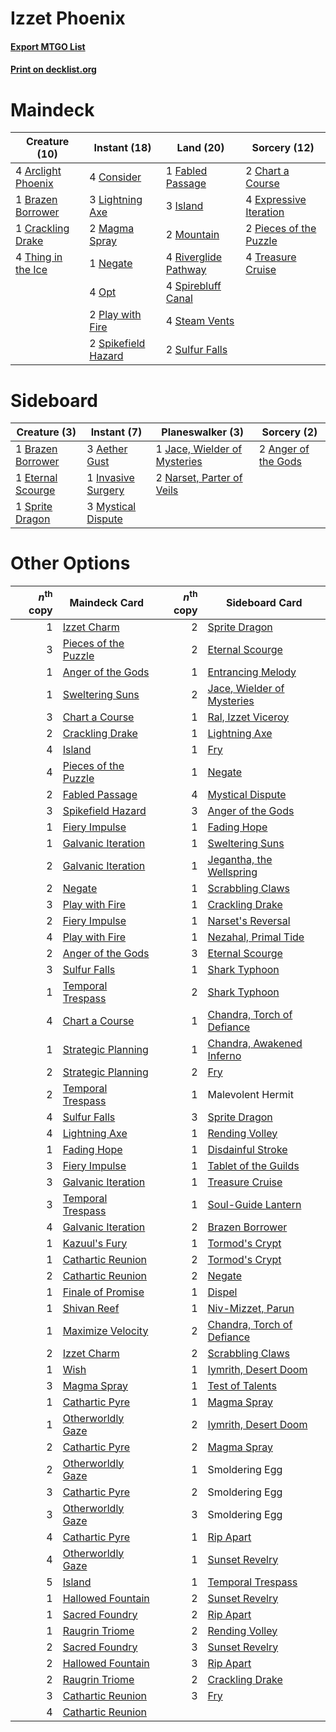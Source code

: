 # Izzet Phoenix

#### [Export MTGO List](../collection/Izzet%20Phoenix/Izzet%20Phoenix.txt)
#### [Print on decklist.org](http://decklist.org/?deckmain=4%09Arclight%20Phoenix%0A1%09Brazen%20Borrower%0A2%09Chart%20a%20Course%0A4%09Consider%0A1%09Crackling%20Drake%0A4%09Expressive%20Iteration%0A1%09Fabled%20Passage%0A3%09Island%0A3%09Lightning%20Axe%0A2%09Magma%20Spray%0A2%09Mountain%0A1%09Negate%0A4%09Opt%0A2%09Pieces%20of%20the%20Puzzle%0A2%09Play%20with%20Fire%0A4%09Riverglide%20Pathway%0A2%09Spikefield%20Hazard%0A4%09Spirebluff%20Canal%0A4%09Steam%20Vents%0A2%09Sulfur%20Falls%0A4%09Thing%20in%20the%20Ice%0A4%09Treasure%20Cruise&deckside=3%09Aether%20Gust%0A2%09Anger%20of%20the%20Gods%0A1%09Brazen%20Borrower%0A1%09Eternal%20Scourge%0A1%09Invasive%20Surgery%0A1%09Jace,%20Wielder%20of%20Mysteries%0A3%09Mystical%20Dispute%0A2%09Narset,%20Parter%20of%20Veils%0A1%09Sprite%20Dragon)
# Maindeck

|                                        Creature (10)                                        |                                         Instant (18)                                         |                                           Land (20)                                           |                                          Sorcery (12)                                           |
|---------------------------------------------------------------------------------------------|----------------------------------------------------------------------------------------------|-----------------------------------------------------------------------------------------------|-------------------------------------------------------------------------------------------------|
|4 [Arclight Phoenix](http://gatherer.wizards.com/Pages/Card/Details.aspx?multiverseid=452841)|4 [Consider](http://gatherer.wizards.com/Pages/Card/Details.aspx?multiverseid=534803)         |1 [Fabled Passage](http://gatherer.wizards.com/Pages/Card/Details.aspx?multiverseid=473206)    |2 [Chart a Course](http://gatherer.wizards.com/Pages/Card/Details.aspx?multiverseid=435200)      |
|1 [Brazen Borrower](http://gatherer.wizards.com/Pages/Card/Details.aspx?multiverseid=473001) |3 [Lightning Axe](http://gatherer.wizards.com/Pages/Card/Details.aspx?multiverseid=409925)    |3 [Island](http://gatherer.wizards.com/Pages/Card/Details.aspx?multiverseid=439857)            |4 [Expressive Iteration](http://gatherer.wizards.com/Pages/Card/Details.aspx?multiverseid=513678)|
|1 [Crackling Drake](http://gatherer.wizards.com/Pages/Card/Details.aspx?multiverseid=452913) |2 [Magma Spray](http://gatherer.wizards.com/Pages/Card/Details.aspx?multiverseid=426843)      |2 [Mountain](http://gatherer.wizards.com/Pages/Card/Details.aspx?multiverseid=439859)          |2 [Pieces of the Puzzle](http://gatherer.wizards.com/Pages/Card/Details.aspx?multiverseid=409821)|
|4 [Thing in the Ice](http://gatherer.wizards.com/Pages/Card/Details.aspx?multiverseid=409836)|1 [Negate](http://gatherer.wizards.com/Pages/Card/Details.aspx?multiverseid=423707)           |4 [Riverglide Pathway](http://gatherer.wizards.com/Pages/Card/Details.aspx?multiverseid=491920)|4 [Treasure Cruise](http://gatherer.wizards.com/Pages/Card/Details.aspx?multiverseid=420718)     |
|                                                                                             |4 [Opt](http://gatherer.wizards.com/Pages/Card/Details.aspx?multiverseid=442948)              |4 [Spirebluff Canal](http://gatherer.wizards.com/Pages/Card/Details.aspx?multiverseid=417822)  |                                                                                                 |
|                                                                                             |2 [Play with Fire](http://gatherer.wizards.com/Pages/Card/Details.aspx?multiverseid=534933)   |4 [Steam Vents](http://gatherer.wizards.com/Pages/Card/Details.aspx?multiverseid=405109)       |                                                                                                 |
|                                                                                             |2 [Spikefield Hazard](http://gatherer.wizards.com/Pages/Card/Details.aspx?multiverseid=491809)|2 [Sulfur Falls](http://gatherer.wizards.com/Pages/Card/Details.aspx?multiverseid=443135)      |                                                                                                 |


# Sideboard

|                                        Creature (3)                                        |                                         Instant (7)                                         |                                           Planeswalker (3)                                            |                                         Sorcery (2)                                          |
|--------------------------------------------------------------------------------------------|---------------------------------------------------------------------------------------------|-------------------------------------------------------------------------------------------------------|----------------------------------------------------------------------------------------------|
|1 [Brazen Borrower](http://gatherer.wizards.com/Pages/Card/Details.aspx?multiverseid=473001)|3 [Aether Gust](http://gatherer.wizards.com/Pages/Card/Details.aspx?multiverseid=466796)     |1 [Jace, Wielder of Mysteries](http://gatherer.wizards.com/Pages/Card/Details.aspx?multiverseid=460981)|2 [Anger of the Gods](http://gatherer.wizards.com/Pages/Card/Details.aspx?multiverseid=438682)|
|1 [Eternal Scourge](http://gatherer.wizards.com/Pages/Card/Details.aspx?multiverseid=414296)|1 [Invasive Surgery](http://gatherer.wizards.com/Pages/Card/Details.aspx?multiverseid=409811)|2 [Narset, Parter of Veils](http://gatherer.wizards.com/Pages/Card/Details.aspx?multiverseid=460988)   |                                                                                              |
|1 [Sprite Dragon](http://gatherer.wizards.com/Pages/Card/Details.aspx?multiverseid=479731)  |3 [Mystical Dispute](http://gatherer.wizards.com/Pages/Card/Details.aspx?multiverseid=473020)|                                                                                                       |                                                                                              |


# Other Options

|*n*<sup>th</sup> copy|                                         Maindeck Card                                         |*n*<sup>th</sup> copy|                                           Sideboard Card                                            |
|--------------------:|-----------------------------------------------------------------------------------------------|--------------------:|-----------------------------------------------------------------------------------------------------|
|                    1|[Izzet Charm](http://gatherer.wizards.com/Pages/Card/Details.aspx?multiverseid=338413)         |                    2|[Sprite Dragon](http://gatherer.wizards.com/Pages/Card/Details.aspx?multiverseid=479731)             |
|                    3|[Pieces of the Puzzle](http://gatherer.wizards.com/Pages/Card/Details.aspx?multiverseid=409821)|                    2|[Eternal Scourge](http://gatherer.wizards.com/Pages/Card/Details.aspx?multiverseid=414296)           |
|                    1|[Anger of the Gods](http://gatherer.wizards.com/Pages/Card/Details.aspx?multiverseid=438682)   |                    1|[Entrancing Melody](http://gatherer.wizards.com/Pages/Card/Details.aspx?multiverseid=435207)         |
|                    1|[Sweltering Suns](http://gatherer.wizards.com/Pages/Card/Details.aspx?multiverseid=426851)     |                    2|[Jace, Wielder of Mysteries](http://gatherer.wizards.com/Pages/Card/Details.aspx?multiverseid=460981)|
|                    3|[Chart a Course](http://gatherer.wizards.com/Pages/Card/Details.aspx?multiverseid=435200)      |                    1|[Ral, Izzet Viceroy](http://gatherer.wizards.com/Pages/Card/Details.aspx?multiverseid=452945)        |
|                    2|[Crackling Drake](http://gatherer.wizards.com/Pages/Card/Details.aspx?multiverseid=452913)     |                    1|[Lightning Axe](http://gatherer.wizards.com/Pages/Card/Details.aspx?multiverseid=409925)             |
|                    4|[Island](http://gatherer.wizards.com/Pages/Card/Details.aspx?multiverseid=439857)              |                    1|[Fry](http://gatherer.wizards.com/Pages/Card/Details.aspx?multiverseid=466894)                       |
|                    4|[Pieces of the Puzzle](http://gatherer.wizards.com/Pages/Card/Details.aspx?multiverseid=409821)|                    1|[Negate](http://gatherer.wizards.com/Pages/Card/Details.aspx?multiverseid=423707)                    |
|                    2|[Fabled Passage](http://gatherer.wizards.com/Pages/Card/Details.aspx?multiverseid=473206)      |                    4|[Mystical Dispute](http://gatherer.wizards.com/Pages/Card/Details.aspx?multiverseid=473020)          |
|                    3|[Spikefield Hazard](http://gatherer.wizards.com/Pages/Card/Details.aspx?multiverseid=491809)   |                    3|[Anger of the Gods](http://gatherer.wizards.com/Pages/Card/Details.aspx?multiverseid=438682)         |
|                    1|[Fiery Impulse](http://gatherer.wizards.com/Pages/Card/Details.aspx?multiverseid=398516)       |                    1|[Fading Hope](http://gatherer.wizards.com/Pages/Card/Details.aspx?multiverseid=534812)               |
|                    1|[Galvanic Iteration](http://gatherer.wizards.com/Pages/Card/Details.aspx?multiverseid=535018)  |                    1|[Sweltering Suns](http://gatherer.wizards.com/Pages/Card/Details.aspx?multiverseid=426851)           |
|                    2|[Galvanic Iteration](http://gatherer.wizards.com/Pages/Card/Details.aspx?multiverseid=535018)  |                    1|[Jegantha, the Wellspring](http://gatherer.wizards.com/Pages/Card/Details.aspx?multiverseid=479742)  |
|                    2|[Negate](http://gatherer.wizards.com/Pages/Card/Details.aspx?multiverseid=423707)              |                    1|[Scrabbling Claws](http://gatherer.wizards.com/Pages/Card/Details.aspx?multiverseid=451173)          |
|                    3|[Play with Fire](http://gatherer.wizards.com/Pages/Card/Details.aspx?multiverseid=534933)      |                    1|[Crackling Drake](http://gatherer.wizards.com/Pages/Card/Details.aspx?multiverseid=452913)           |
|                    2|[Fiery Impulse](http://gatherer.wizards.com/Pages/Card/Details.aspx?multiverseid=398516)       |                    1|[Narset's Reversal](http://gatherer.wizards.com/Pages/Card/Details.aspx?multiverseid=460989)         |
|                    4|[Play with Fire](http://gatherer.wizards.com/Pages/Card/Details.aspx?multiverseid=534933)      |                    1|[Nezahal, Primal Tide](http://gatherer.wizards.com/Pages/Card/Details.aspx?multiverseid=439702)      |
|                    2|[Anger of the Gods](http://gatherer.wizards.com/Pages/Card/Details.aspx?multiverseid=438682)   |                    3|[Eternal Scourge](http://gatherer.wizards.com/Pages/Card/Details.aspx?multiverseid=414296)           |
|                    3|[Sulfur Falls](http://gatherer.wizards.com/Pages/Card/Details.aspx?multiverseid=443135)        |                    1|[Shark Typhoon](http://gatherer.wizards.com/Pages/Card/Details.aspx?multiverseid=479587)             |
|                    1|[Temporal Trespass](http://gatherer.wizards.com/Pages/Card/Details.aspx?multiverseid=391939)   |                    2|[Shark Typhoon](http://gatherer.wizards.com/Pages/Card/Details.aspx?multiverseid=479587)             |
|                    4|[Chart a Course](http://gatherer.wizards.com/Pages/Card/Details.aspx?multiverseid=435200)      |                    1|[Chandra, Torch of Defiance](http://gatherer.wizards.com/Pages/Card/Details.aspx?multiverseid=417683)|
|                    1|[Strategic Planning](http://gatherer.wizards.com/Pages/Card/Details.aspx?multiverseid=376525)  |                    1|[Chandra, Awakened Inferno](http://gatherer.wizards.com/Pages/Card/Details.aspx?multiverseid=466881) |
|                    2|[Strategic Planning](http://gatherer.wizards.com/Pages/Card/Details.aspx?multiverseid=376525)  |                    2|[Fry](http://gatherer.wizards.com/Pages/Card/Details.aspx?multiverseid=466894)                       |
|                    2|[Temporal Trespass](http://gatherer.wizards.com/Pages/Card/Details.aspx?multiverseid=391939)   |                    1|Malevolent Hermit                                                                                    |
|                    4|[Sulfur Falls](http://gatherer.wizards.com/Pages/Card/Details.aspx?multiverseid=443135)        |                    3|[Sprite Dragon](http://gatherer.wizards.com/Pages/Card/Details.aspx?multiverseid=479731)             |
|                    4|[Lightning Axe](http://gatherer.wizards.com/Pages/Card/Details.aspx?multiverseid=409925)       |                    1|[Rending Volley](http://gatherer.wizards.com/Pages/Card/Details.aspx?multiverseid=394663)            |
|                    1|[Fading Hope](http://gatherer.wizards.com/Pages/Card/Details.aspx?multiverseid=534812)         |                    1|[Disdainful Stroke](http://gatherer.wizards.com/Pages/Card/Details.aspx?multiverseid=420705)         |
|                    3|[Fiery Impulse](http://gatherer.wizards.com/Pages/Card/Details.aspx?multiverseid=398516)       |                    1|[Tablet of the Guilds](http://gatherer.wizards.com/Pages/Card/Details.aspx?multiverseid=270355)      |
|                    3|[Galvanic Iteration](http://gatherer.wizards.com/Pages/Card/Details.aspx?multiverseid=535018)  |                    1|[Treasure Cruise](http://gatherer.wizards.com/Pages/Card/Details.aspx?multiverseid=420718)           |
|                    3|[Temporal Trespass](http://gatherer.wizards.com/Pages/Card/Details.aspx?multiverseid=391939)   |                    1|[Soul-Guide Lantern](http://gatherer.wizards.com/Pages/Card/Details.aspx?multiverseid=476488)        |
|                    4|[Galvanic Iteration](http://gatherer.wizards.com/Pages/Card/Details.aspx?multiverseid=535018)  |                    2|[Brazen Borrower](http://gatherer.wizards.com/Pages/Card/Details.aspx?multiverseid=473001)           |
|                    1|[Kazuul's Fury](http://gatherer.wizards.com/Pages/Card/Details.aspx?multiverseid=491786)       |                    1|[Tormod's Crypt](http://gatherer.wizards.com/Pages/Card/Details.aspx?multiverseid=389723)            |
|                    1|[Cathartic Reunion](http://gatherer.wizards.com/Pages/Card/Details.aspx?multiverseid=417682)   |                    2|[Tormod's Crypt](http://gatherer.wizards.com/Pages/Card/Details.aspx?multiverseid=389723)            |
|                    2|[Cathartic Reunion](http://gatherer.wizards.com/Pages/Card/Details.aspx?multiverseid=417682)   |                    2|[Negate](http://gatherer.wizards.com/Pages/Card/Details.aspx?multiverseid=423707)                    |
|                    1|[Finale of Promise](http://gatherer.wizards.com/Pages/Card/Details.aspx?multiverseid=461054)   |                    1|[Dispel](http://gatherer.wizards.com/Pages/Card/Details.aspx?multiverseid=401858)                    |
|                    1|[Shivan Reef](http://gatherer.wizards.com/Pages/Card/Details.aspx?multiverseid=129731)         |                    1|[Niv-Mizzet, Parun](http://gatherer.wizards.com/Pages/Card/Details.aspx?multiverseid=452942)         |
|                    1|[Maximize Velocity](http://gatherer.wizards.com/Pages/Card/Details.aspx?multiverseid=452861)   |                    2|[Chandra, Torch of Defiance](http://gatherer.wizards.com/Pages/Card/Details.aspx?multiverseid=417683)|
|                    2|[Izzet Charm](http://gatherer.wizards.com/Pages/Card/Details.aspx?multiverseid=338413)         |                    2|[Scrabbling Claws](http://gatherer.wizards.com/Pages/Card/Details.aspx?multiverseid=451173)          |
|                    1|[Wish](http://gatherer.wizards.com/Pages/Card/Details.aspx?multiverseid=527453)                |                    1|[Iymrith, Desert Doom](http://gatherer.wizards.com/Pages/Card/Details.aspx?multiverseid=527349)      |
|                    3|[Magma Spray](http://gatherer.wizards.com/Pages/Card/Details.aspx?multiverseid=426843)         |                    1|[Test of Talents](http://gatherer.wizards.com/Pages/Card/Details.aspx?multiverseid=513536)           |
|                    1|[Cathartic Pyre](http://gatherer.wizards.com/Pages/Card/Details.aspx?multiverseid=534909)      |                    1|[Magma Spray](http://gatherer.wizards.com/Pages/Card/Details.aspx?multiverseid=426843)               |
|                    1|[Otherworldly Gaze](http://gatherer.wizards.com/Pages/Card/Details.aspx?multiverseid=534831)   |                    2|[Iymrith, Desert Doom](http://gatherer.wizards.com/Pages/Card/Details.aspx?multiverseid=527349)      |
|                    2|[Cathartic Pyre](http://gatherer.wizards.com/Pages/Card/Details.aspx?multiverseid=534909)      |                    2|[Magma Spray](http://gatherer.wizards.com/Pages/Card/Details.aspx?multiverseid=426843)               |
|                    2|[Otherworldly Gaze](http://gatherer.wizards.com/Pages/Card/Details.aspx?multiverseid=534831)   |                    1|Smoldering Egg                                                                                       |
|                    3|[Cathartic Pyre](http://gatherer.wizards.com/Pages/Card/Details.aspx?multiverseid=534909)      |                    2|Smoldering Egg                                                                                       |
|                    3|[Otherworldly Gaze](http://gatherer.wizards.com/Pages/Card/Details.aspx?multiverseid=534831)   |                    3|Smoldering Egg                                                                                       |
|                    4|[Cathartic Pyre](http://gatherer.wizards.com/Pages/Card/Details.aspx?multiverseid=534909)      |                    1|[Rip Apart](http://gatherer.wizards.com/Pages/Card/Details.aspx?multiverseid=513717)                 |
|                    4|[Otherworldly Gaze](http://gatherer.wizards.com/Pages/Card/Details.aspx?multiverseid=534831)   |                    1|[Sunset Revelry](http://gatherer.wizards.com/Pages/Card/Details.aspx?multiverseid=534796)            |
|                    5|[Island](http://gatherer.wizards.com/Pages/Card/Details.aspx?multiverseid=439857)              |                    1|[Temporal Trespass](http://gatherer.wizards.com/Pages/Card/Details.aspx?multiverseid=391939)         |
|                    1|[Hallowed Fountain](http://gatherer.wizards.com/Pages/Card/Details.aspx?multiverseid=97071)    |                    2|[Sunset Revelry](http://gatherer.wizards.com/Pages/Card/Details.aspx?multiverseid=534796)            |
|                    1|[Sacred Foundry](http://gatherer.wizards.com/Pages/Card/Details.aspx?multiverseid=405106)      |                    2|[Rip Apart](http://gatherer.wizards.com/Pages/Card/Details.aspx?multiverseid=513717)                 |
|                    1|[Raugrin Triome](http://gatherer.wizards.com/Pages/Card/Details.aspx?multiverseid=479771)      |                    2|[Rending Volley](http://gatherer.wizards.com/Pages/Card/Details.aspx?multiverseid=394663)            |
|                    2|[Sacred Foundry](http://gatherer.wizards.com/Pages/Card/Details.aspx?multiverseid=405106)      |                    3|[Sunset Revelry](http://gatherer.wizards.com/Pages/Card/Details.aspx?multiverseid=534796)            |
|                    2|[Hallowed Fountain](http://gatherer.wizards.com/Pages/Card/Details.aspx?multiverseid=97071)    |                    3|[Rip Apart](http://gatherer.wizards.com/Pages/Card/Details.aspx?multiverseid=513717)                 |
|                    2|[Raugrin Triome](http://gatherer.wizards.com/Pages/Card/Details.aspx?multiverseid=479771)      |                    2|[Crackling Drake](http://gatherer.wizards.com/Pages/Card/Details.aspx?multiverseid=452913)           |
|                    3|[Cathartic Reunion](http://gatherer.wizards.com/Pages/Card/Details.aspx?multiverseid=417682)   |                    3|[Fry](http://gatherer.wizards.com/Pages/Card/Details.aspx?multiverseid=466894)                       |
|                    4|[Cathartic Reunion](http://gatherer.wizards.com/Pages/Card/Details.aspx?multiverseid=417682)   |                     |                                                                                                     |

